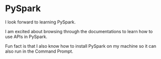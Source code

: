 # PySpark

I look forward to learning PySpark. 

I am excited about browsing through the documentations to learn how to use APIs in PySpark. 

Fun fact is that I also know how to install PySpark on my machine so it can also run in the Command Prompt. 
